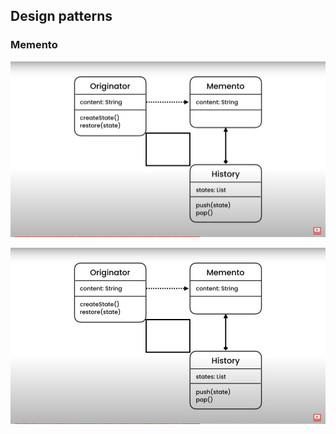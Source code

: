 ## Design patterns

### Memento
![memento-uml-1](uml.jpg)

![memento-uml-1](./uml.jpg)

<!-- ![memento-uml-2](./src/memento/uml-2.jpg)

### State
![state-uml-1](./src/state/uml-1.png)

![state-uml-2](./src/state/uml-2.jpg)

### Observer
![observer-uml-1](./src/observer/uml-1.png)

![observer-uml-2](./src/observer/uml-2.png)

![observer-uml-3](./src/observer/uml-3.png)

![observer-uml-4](./src/observer/uml-4.png) -->

